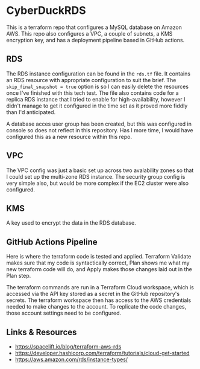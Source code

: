 # CyberDuckRDS

This is a terraform repo that configures a MySQL database on Amazon AWS. This repo also configures a VPC, a couple of subnets, a KMS encryption key, and has a deployment pipeline based in GitHub actions.

## RDS
The RDS instance configuration can be found in the `rds.tf` file. It contains an RDS resource with appropriate configuration to suit the brief. The `skip_final_snapshot = true` option is so I can easily delete the resources once I've finished with this tech test. The file also contains code for a replica RDS instance that I tried to enable for high-availability, however I didn't manage to get it configured in the time set as it proved more fiddly than I'd anticipated.

A database acces user group has been created, but this was configured in console so does not reflect in this repository. Has I more time, I would have configured this as a new resource within this repo.

## VPC
The VPC config was just a basic set up across two avalability zones so that I could set up the multi-zone RDS instance. The security group config is very simple also, but would be more complex if the EC2 cluster were also configured.

## KMS
A key used to encrypt the data in the RDS database.

## GitHub Actions Pipeline
Here is where the terraform code is tested and applied. Terraform Validate makes sure that my code is syntactically correct, Plan shows me what my new terraform code will do, and Apply makes those changes laid out in the Plan step.

The terraform commands are run in a Terraform Cloud workspace, which is accessed via the API key stored as a secret in the GitHub repository's secrets. The terraform workspace then has access to the AWS credentials needed to make changes to the account. To replicate the code changes, those account settings need to be configured.

## Links & Resources
- https://spacelift.io/blog/terraform-aws-rds
- https://developer.hashicorp.com/terraform/tutorials/cloud-get-started
- https://aws.amazon.com/rds/instance-types/
